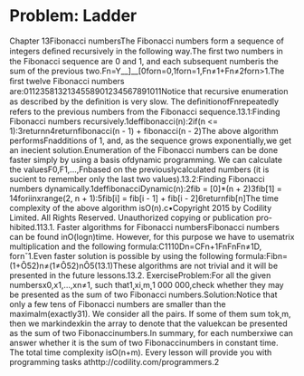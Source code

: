 # Problem: Ladder

Chapter 13Fibonacci numbersThe Fibonacci numbers form a sequence of integers deﬁned recursively in the following way.The ﬁrst two numbers in the Fibonacci sequence are 0 and 1, and each subsequent numberis the sum of the previous two.Fn=Y__]__[0forn=0,1forn=1,Fn≠1+Fn≠2forn>1.The ﬁrst twelve Fibonacci numbers are:0112358132134558901234567891011Notice that recursive enumeration as described by the deﬁnition is very slow. The deﬁnitionofFnrepeatedly refers to the previous numbers from the Fibonacci sequence.13.1:Finding Fibonacci numbers recursively.1deffibonacci(n):2if(n <= 1):3returnn4returnfibonacci(n - 1) + fibonacci(n - 2)The above algorithm performsFnadditions of 1, and, as the sequence grows exponentially,we get an ine cient solution.Enumeration of the Fibonacci numbers can be done faster simply by using a basis ofdynamic programming. We can calculate the valuesF0,F1,...,Fnbased on the previouslycalculated numbers (it is su cient to remember only the last two values).13.2:Finding Fibonacci numbers dynamically.1deffibonacciDynamic(n):2fib = [0]*(n + 2)3fib[1] = 14foriinxrange(2, n + 1):5fib[i] = fib[i - 1] + fib[i - 2]6returnfib[n]The time complexity of the above algorithm isO(n).c•Copyright 2015 by Codility Limited. All Rights Reserved. Unauthorized copying or publication pro-hibited.113.1. Faster algorithms for Fibonacci numbersFibonacci numbers can be found inO(logn)time. However, for this purpose we have to usematrix multiplication and the following formula:C1110Dn=CFn+1FnFnFn≠1D, fornˇ1.Even faster solution is possible by using the following formula:Fibn=(1+Ô52)n≠(1≠Ô52)nÔ5(13.1)These algorithms are not trivial and it will be presented in the future lessons.13.2. ExerciseProblem:For all the given numbersx0,x1,...,xn≠1, such that1˛xi˛m˛1 000 000,check whether they may be presented as the sum of two Fibonacci numbers.Solution:Notice that only a few tens of Fibonacci numbers are smaller than the maximalm(exactly31). We consider all the pairs. If some of them sum tok˛m, then we markindexkin the array to denote that the valuekcan be presented as the sum of two Fibonaccinumbers.In summary, for each numberxiwe can answer whether it is the sum of two Fibonaccinumbers in constant time. The total time complexity isO(n+m).
Every lesson will provide you with programming tasks athttp://codility.com/programmers.2